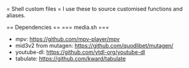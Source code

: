 = Shell custom files =
I use these to source customised functions and aliases.

== Dependencies ==
=== media.sh ===
- mpv: https://github.com/mpv-player/mpv
- mid3v2 from mutagen: https://github.com/quodlibet/mutagen/
- youtube-dl: https://github.com/ytdl-org/youtube-dl
- tabulate: https://github.com/kward/tabulate
